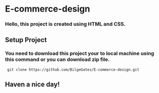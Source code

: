 # E-commerce-design

###  Hello, this project is created using HTML and CSS.  

## Setup Project  

### You need to download this project your to local machine using this command or you can download zip file. 

     git clone https://github.com/BilgeGates/E-commerce-design.git  

## Haven a nice day!
